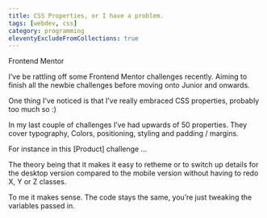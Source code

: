 ```yaml
---
title: CSS Properties, or I have a problem.
tags: [webdev, css]
category: programming
eleventyExcludeFromCollections: true
---
```




Frontend Mentor

I’ve be rattling off some Frontend Mentor challenges recently. Aiming to finish all the newbie challenges before moving onto Junior and onwards.

One thing I’ve noticed is that I’ve really embraced CSS properties, probably too much so :)

In my last couple of challenges I’ve had upwards of 50 properties. They cover typography, Colors, positioning, styling and padding / margins.

For instance in this [Product] challenge …

The theory being that it makes it easy to retheme or to switch up details for the desktop version compared to the mobile version without having to redo X, Y or Z classes.

To me it makes sense. The code stays the same, you’re just tweaking the variables passed in.



